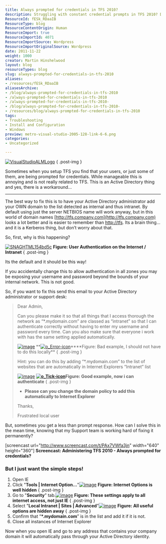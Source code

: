 ```yaml
---
title: Always prompted for credentials in TFS 2010?
description: Struggling with constant credential prompts in TFS 2010? Discover effective solutions and tips to streamline your authentication process effortlessly!
ResourceId: fESk_RDaaIB
ResourceType: blog
ResourceContentOrigin: Human
ResourceImport: true
ResourceImportId: 4071
ResourceImportSource: Wordpress
ResourceImportOriginalSource: Wordpress
date: 2011-11-22
weight: 1000
creator: Martin Hinshelwood
layout: blog
resourceTypes: blog
slug: always-prompted-for-credentials-in-tfs-2010
aliases:
- /resources/fESk_RDaaIB
aliasesArchive:
- /blog/always-prompted-for-credentials-in-tfs-2010
- /always-prompted-for-credentials-in-tfs-2010
- /always-prompted-for-credentials-in-tfs-2010-
- /blog/always-prompted-for-credentials-in-tfs-2010-
- /resources/blog/always-prompted-for-credentials-in-tfs-2010
tags:
- Troubleshooting
- Install and Configuration
- Windows
preview: metro-visual-studio-2005-128-link-6-6.png
categories:
- Uncategorized

---
```

[![VisualStudioALMLogo](images/VisualStudioALMLogo_thumb-10-10.png "VisualStudioALMLogo")](http://blog.hinshelwood.com/files/2011/11/VisualStudioALMLogo.png)
{ .post-img }

Sometimes when you setup TFS you find that your users, or just some of them, are being prompted for credentials. While manageable this is annoying and is not really related to TFS. This is an Active Directory thing and yes, there is a workaround…

---

The best way to fix this is to have your Active Directory administrator add your OWN domain to the list detected as internal and thus intranet. By default using just the server NETBIOS name will work anyway, but in this world of domain names [http://tfs.company.com](http://tfs.company.com) looks a lot better and is easier to remember than [http://tfs](http://tfs). Its a brain thing… and it is a Kerberos thing, but don’t worry about that.

So, first, why is this happening?

[![SNAGHTML154bd5c](images/SNAGHTML154bd5c_thumb-9-9.png "SNAGHTML154bd5c")](http://blog.hinshelwood.com/files/2011/11/SNAGHTML154bd5c.png) **Figure: User Authentication on the Internet / Intranet**
{ .post-img }

Its the default and it should be this way!

If you accidentally change this to allow authentication in all zones you may be exposing your username and password beyond the bounds of your internal network. This is not good.

So, if you want to fix this send this email to your Active Directory administrator or support desk:

> Dear Admin,
>
> Can you please make it so that all things that I access thorough the network as “\*.mydomain.com” are classed as “intranet” so that I can authenticate correctly without having to enter my username and password every time. Can you also make sure that everyone i work with has the same setting applied automatically.
>
> [![image](images/image_thumb2-1-1.png "image")](http://blog.hinshelwood.com/files/2011/11/image9.png) **[![o_Error-icon](images/o_Error-icon_thumb-7-7.png "o_Error-icon")](http://blog.hinshelwood.com/files/2011/11/o_Error-icon1.png)\*\***Figure: Bad example, I should not have to do this locally\*\*
> { .post-img }
>
> Hint: you can do this by adding “\*.mydomain.com” to the list of websites that are automatically in Internet Explorers “Intranet” list
>
> [![image](images/image_thumb3-2-2.png "image")](http://blog.hinshelwood.com/files/2011/11/image10.png) [**![o_Tick-icon](images/o_Tick-icon_thumb-8-8.png "o_Tick-icon")**](http://blog.hinshelwood.com/files/2011/11/o_Tick-icon.png)**Figure: Good example, now i can authenticate**
> { .post-img }
>
> - **Please can you change the domain policy to add this automatically to Internet Explorer**
>
> Thanks,
>
> Frustrated local user

But, sometimes you get a less than prompt response. How can I solve this in the mean time, knowing that my Support team is working hard of fixing it permanently?

\[screencast url="http://www.screencast.com/t/PAx7VWfa3jn" width="640" height="360"\] **Screencast: Administering TFS 2010 - Always prompted for credentials?**

### But I just want the simple steps!

1. Open IE
2. Click "**Tools | Internet Option...**"[![image](images/image_thumb4-3-3.png "image")](http://blog.hinshelwood.com/files/2011/11/image11.png) **Figure: Internet Options is well hidden**
   { .post-img }
3. Go to "**Security**" tab.[![image](images/image_thumb5-4-4.png "image")](http://blog.hinshelwood.com/files/2011/11/image12.png) **Figure: These settings apply to all internet access, not just IE**
   { .post-img }
4. Select "**Local Intranet | Sites | Advanced**"[![image](images/image_thumb6-5-5.png "image")](http://blog.hinshelwood.com/files/2011/11/image13.png) **Figure: All useful options are hidden away**
   { .post-img }
5. Confirm that “**\*.mydomain.com**” is in the list and add it if it is not.
6. Close all instances of Internet Explorer

Now when you open IE and go to any address that contains your company domain it will automatically pass through your Active Directory identity.
